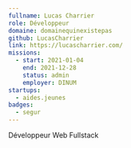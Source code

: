```yaml
---
fullname: Lucas Charrier
role: Développeur
domaine: domainequinexistepas
github: LucasCharrier
link: https://lucascharrier.com/
missions:
  - start: 2021-01-04
    end: 2021-12-28
    status: admin
    employer: DINUM
startups:
  - aides.jeunes
badges:
  - segur
---
```

Développeur Web Fullstack

